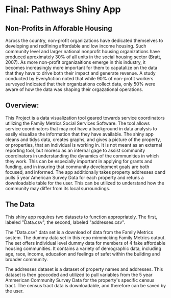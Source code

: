 # Final: Pathways Shiny App 

## Non-Profits in Afforable Housing
Across the country, non-profit organizations have dedicated themselves to developing and redfining affordable and low income housing. Such community level and larger national nonprofit housing organizations have produced aproximately 30% of all units in the social housing sector (Bratt, 2007). As more non-profit organizaitions emerge in this industry, it becomes increasingly more important for them to capatalize on the data that they have to drive both their impact and generate revenue. A study conducted by EveryAction noted that while 90% of non-profit workers surveyed indicated that their organizations collect data, only 50%  were aware of how the data was shaping their orgazational operations. 

## Overview: 
This Project is a data visualization tool geared towards service coordinators utilizing the Family Metrics Social Services Software. The tool allows service coordinators that may not have a background in data analysis to easily visualize the information that they have available. The shiny app cleans and tidys data, creates graphs, and gives a picture of the property, or properties, that an individual is working in. It is not meant as an external reporting tool, but moreso as an internal gage to assist community coordinators in understanding the dynamics of the communities in which they work. This can be especially important in applying for grants and funding, and in insuring that community development goals are both focused, and informed. The app additionally takes property addresses oand pulls 5 year American Survey Data for each property and retuns a downloadable table for the user. This can be utilized to understand how the community may differ from its local surroundings. 


## The Data

This shiny app requires two datasets to function appropriately. The first, labeled "Data.csv", the second, labeled "addresses.csv". 

The "Data.csv" data set is a download of data from the Family Metrics system. The dummy data set in this repo mimmicking Family Metrics output. The set offers individual level dummy data for members of 4 fake affordable housing communities. It contains a variety of demographic data, including age, race, income, education and feelings of safet within the building and broader community. 

The addresses dataset is a dataset of property names and addresses. This dataset is then geocoded and utilized to pull variables from the 5 year Ammerican Community Survey Data for the property's specific census tract. The census tract data is downloadable, and therefore can be saved by the user. 


